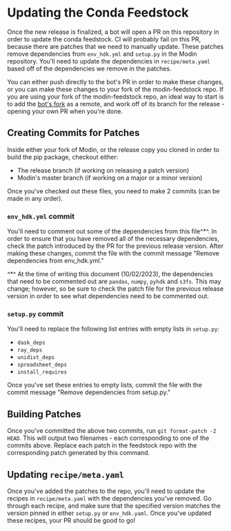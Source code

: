 # Updating the Conda Feedstock

Once the new release is finalized, a bot will open a PR on this repository in order to update the conda feedstock. CI will probably fail on this PR, because there are patches that we need to manually update. These patches remove dependencies from `env_hdk.yml` and `setup.py` in the Modin repository. You'll need to update the dependencies in `recipe/meta.yaml` based off of the dependencies we remove in the patches.

You can either push directly to the bot's PR in order to make these changes, or you can make these changes to your fork of the modin-feedstock repo. If you are using your fork of the modin-feedstock repo, an ideal way to start is to add the [bot's fork](https://github.com/regro-cf-autotick-bot/modin-feedstock.git) as a remote, and work off of its branch for the release - opening your own PR when you're done.

## Creating Commits for Patches

Inside either your fork of Modin, or the release copy you cloned in order to build the pip package, checkout either:

* The release branch (if working on releasing a patch version)
* Modin's master branch (if working on a major or a minor version)

Once you've checked out these files, you need to make 2 commits (can be made in any order).

### `env_hdk.yml` commit

You'll need to comment out some of the dependencies from this file^*^. In order to ensure that you have removed all of the necessary dependencies,
check the patch introduced by the PR for the previous release version. After making these changes, commit the file with the commit message "Remove dependencies from env_hdk.yml."

^*^ At the time of writing this document (10/02/2023), the dependencies that need to be commented out are `pandas`, `numpy`, `pyhdk` and `s3fs`. This may change; however, so be sure
to check the patch file for the previous release version in order to see what dependencies need to be commented out.

### `setup.py` commit

You'll need to replace the following list entries with empty lists in `setup.py`:

* `dask_deps`
* `ray_deps`
* `unidist_deps`
* `spreadsheet_deps`
* `install_requires`

Once you've set these entries to empty lists, commit the file with the commit message "Remove dependencies from setup.py."

## Building Patches

Once you've committed the above two commits, run `git format-patch -2 HEAD`. This will output two filenames - each corresponding to one of the commits above. Replace each patch in the feedstock repo with the corresponding patch generated by this command.

## Updating `recipe/meta.yaml`

Once you've added the patches to the repo, you'll need to update the recipes in `recipe/meta.yaml` with the dependencies you've removed. Go through each recipe, and make sure that the specified version matches the version pinned in either `setup.py` or `env_hdk.yaml`. Once you've updated these recipes, your PR should be good to go!
